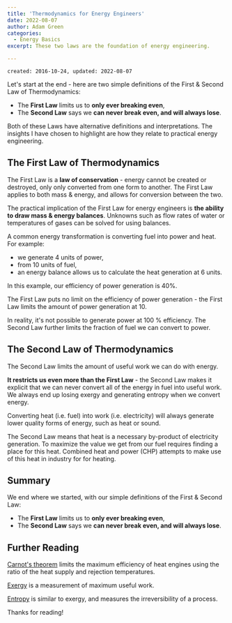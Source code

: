 ```yaml
---
title: 'Thermodynamics for Energy Engineers'
date: 2022-08-07
author: Adam Green
categories:
  - Energy Basics
excerpt: These two laws are the foundation of energy engineering.

---
```


```
created: 2016-10-24, updated: 2022-08-07
```


Let's start at the end - here are two simple definitions of the First & Second Law of Thermodynamics:

- The **First Law** limits us to **only ever breaking even**,
- The **Second Law** says we **can never break even, and will always lose**.

Both of these Laws have alternative definitions and interpretations.  The insights I have chosen to highlight are how they relate to practical energy engineering.


## The First Law of Thermodynamics

The First Law is a **law of conservation** - energy cannot be created or destroyed, only only converted from one form to another.  The First Law applies to both mass & energy, and allows for conversion between the two.

The practical implication of the First Law for energy engineers is **the ability to draw mass & energy balances**.  Unknowns such as flow rates of water or temperatures of gases can be solved for using balances.

A common energy transformation is converting fuel into power and heat.  For example:

- we generate 4 units of power,
- from 10 units of fuel,
- an energy balance allows us to calculate the heat generation at 6 units.

In this example, our efficiency of power generation is 40%.  

The First Law puts no limit on the efficiency of power generation - the First Law limits the amount of power generation at 10.  

In reality, it's not possible to generate power at 100 % efficiency.  The Second Law further limits the fraction of fuel we can convert to power.

## The Second Law of Thermodynamics

The Second Law limits the amount of useful work we can do with energy.  

**It restricts us even more than the First Law** - the Second Law makes it explicit that we can never convert all of the energy in fuel into useful work.  We always end up losing exergy and generating entropy when we convert energy.

Converting heat (i.e. fuel) into work (i.e. electricity) will always generate lower quality forms of energy, such as heat or sound.

The Second Law means that heat is a necessary by-product of electricity generation. To maximize the value we get from our fuel requires finding a place for this heat. Combined heat and power (CHP) attempts to make use of this heat in industry for for heating.

## Summary

We end where we started, with our simple definitions of the First & Second Law:

- The **First Law** limits us to **only ever breaking even**,
- The **Second Law** says we **can never break even, and will always lose**.


## Further Reading

[Carnot's theorem](https://en.wikipedia.org/wiki/Carnot%27s_theorem_(thermodynamics)) limits the maximum efficiency of heat engines using the ratio of the heat supply and rejection temperatures.

[Exergy](https://en.wikipedia.org/wiki/Exergy) is a measurement of maximum useful work.

[Entropy](https://en.wikipedia.org/wiki/Entropy#Second_law_of_thermodynamics) is similar to exergy, and measures the irreversibility of a process.

Thanks for reading!
